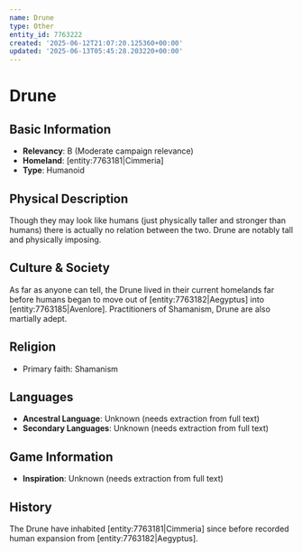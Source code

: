 ```yaml
---
name: Drune
type: Other
entity_id: 7763222
created: '2025-06-12T21:07:20.125360+00:00'
updated: '2025-06-13T05:45:28.203220+00:00'
---
```


# Drune

## Basic Information
- **Relevancy**: B (Moderate campaign relevance) 
- **Homeland**: [entity:7763181|Cimmeria]
- **Type**: Humanoid

## Physical Description
Though they may look like humans (just physically taller and stronger than humans) there is actually no relation between the two. Drune are notably tall and physically imposing.

## Culture & Society
As far as anyone can tell, the Drune lived in their current homelands far before humans began to move out of [entity:7763182|Aegyptus] into [entity:7763185|Avenlore]. Practitioners of Shamanism, Drune are also martially adept.

## Religion
- Primary faith: Shamanism

## Languages
- **Ancestral Language**: Unknown (needs extraction from full text)
- **Secondary Languages**: Unknown (needs extraction from full text)

## Game Information
- **Inspiration**: Unknown (needs extraction from full text)

## History
The Drune have inhabited [entity:7763181|Cimmeria] since before recorded human expansion from [entity:7763182|Aegyptus].